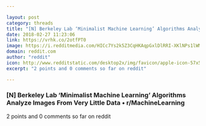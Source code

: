 ```yaml
---

layout: post
category: threads
title: "[N] Berkeley Lab ‘Minimalist Machine Learning’ Algorithms Analyze Images From Very Little Data"
date: 2018-02-27 11:23:06
link: https://vrhk.co/2otfPT0
image: https://i.redditmedia.com/HICc7Ys2k5Z3CqHKAqpGxlDlRRI-XKlNPs1lWMKis84.jpg?w=320&s=be0df75b9f7b9a4dad8a98bd105b7be6
domain: reddit.com
author: "reddit"
icon: http://www.redditstatic.com/desktop2x/img/favicon/apple-icon-57x57.png
excerpt: "2 points and 0 comments so far on reddit"

---
```


### [N] Berkeley Lab ‘Minimalist Machine Learning’ Algorithms Analyze Images From Very Little Data • r/MachineLearning

2 points and 0 comments so far on reddit